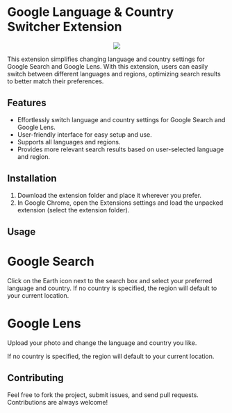 # Google Language & Country Switcher Extension


<p align="center">
  <img src="https://github.com/user-attachments/assets/13fdef2d-4996-4245-be6e-72b6206bc491">
</p>

This extension simplifies changing language and country settings for Google Search and Google Lens. With this extension, users can easily switch between different languages and regions, optimizing search results to better match their preferences.

## Features

- Effortlessly switch language and country settings for Google Search and Google Lens.
- User-friendly interface for easy setup and use.
- Supports all languages and regions.
- Provides more relevant search results based on user-selected language and region.

## Installation

1. Download the extension folder and place it wherever you prefer.
2. In Google Chrome, open the Extensions settings and load the unpacked extension (select the extension folder).
## Usage
<h1>Google Search</h1>

Click on the Earth icon next to the search box and select your preferred language and country.
If no country is specified, the region will default to your current location.

<h1>Google Lens</h1>

Upload your photo and change the language and country you like.

If no country is specified, the region will default to your current location.


## Contributing

Feel free to fork the project, submit issues, and send pull requests. Contributions are always welcome!

